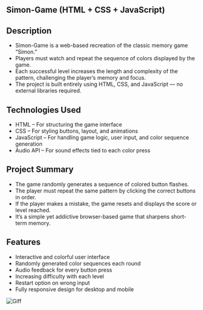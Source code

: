 ## Simon-Game (HTML + CSS + JavaScript)

## Description
- Simon-Game is a web-based recreation of the classic memory game “Simon.”
- Players must watch and repeat the sequence of colors displayed by the game.
- Each successful level increases the length and complexity of the pattern, challenging the player’s memory and focus.
- The project is built entirely using HTML, CSS, and JavaScript — no external libraries required.

## Technologies Used
- HTML – For structuring the game interface
- CSS – For styling buttons, layout, and animations
- JavaScript – For handling game logic, user input, and color sequence generation
- Audio API – For sound effects tied to each color press

## Project Summary
- The game randomly generates a sequence of colored button flashes.
- The player must repeat the same pattern by clicking the correct buttons in order.
- If the player makes a mistake, the game resets and displays the score or level reached.
- It’s a simple yet addictive browser-based game that sharpens short-term memory.

## Features
- Interactive and colorful user interface
- Randomly generated color sequences each round
- Audio feedback for every button press
- Increasing difficulty with each level
- Restart option on wrong input
- Fully responsive design for desktop and mobile

![Giff](https://github.com/user-attachments/assets/4873d349-75f7-4522-a65c-96f677771b97)

